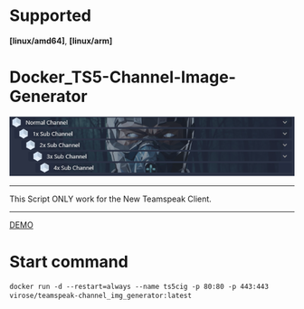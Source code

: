 # Supported
**[linux/amd64]**, **[linux/arm]**

# Docker_TS5-Channel-Image-Generator

![Demo2](https://raw.githubusercontent.com/nextscript/TS5-Channel-Image-Generator/master/demo_ch.png)

_______________________________________________________________________________

This Script ONLY work for the New Teamspeak Client.
_______________________________________________________________________________

[DEMO](https://ts5x.cf) 

# Start command 

<pre><code>docker run -d --restart=always --name ts5cig -p 80:80 -p 443:443 virose/teamspeak-channel_img_generator:latest</code></pre>


